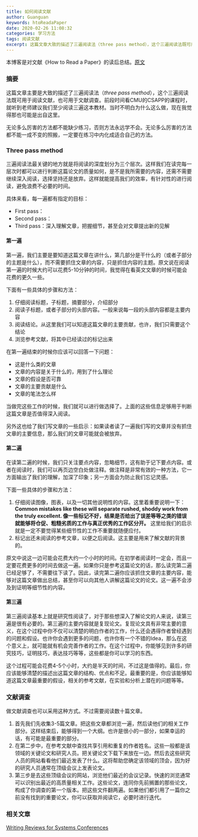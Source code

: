```yaml
---
title: 如何阅读文献
author: Guanguan
keywords: htoReadaPaper
date: 2020-02-26 11:08:32
categories: 学习方法
tags: 阅读文献
excerpt: 这篇文章大致的描述了三遍阅读法（three pass method），这个三遍阅读法既可用于阅读文献，也可用于文献调查，期末突击等。
---
```


本博客是对文献《How to Read a Paper》的读后总结。<a href="http://web.stanford.edu/class/cs343/resources/how-to-read-a-paper.pdf">原文</a>

### 摘要

这篇文章主要是大致的描述了三遍阅读法（*three pass method*），这个三遍阅读法既可用于阅读文献，也可用于文献调查。前段时间看CMU的CSAPP的课程时，就听到老师建议我们至少阅读三遍这本教材。当时不明白为什么这么做，现在我觉得那也可能是出自这里。

无论多么厉害的方法都不能缺少练习，否则方法永远学不会。无论多么厉害的方法都不能一成不变的照搬，一定要在练习中内化成适合自己的方法。

### Three pass method

三遍阅读法最关键的地方就是将阅读的深度划分为三个层次。这样我们在读完每一层次时都可以进行判断这篇论文的质量如何，是不是我所需要的内容，还需不需要继续深入阅读，选择坚持还是放弃。这样就能提高我们的效率，有针对性的进行阅读，避免浪费不必要的时间。

具体来看，每一遍都有指定的目标：

- First pass：
- Second pass：
- Third pass：深入理解文章，把握细节，甚至会对文章提出新的见解

#### 第一遍

第一遍，我们主要是要知道这篇文章在讲什么，第几部分是干什么的（或者子部分的主题是什么），而不需要抓住文章的内容，只是抓住内容的主题。原文说在阅读第一遍的时候大约可以花费5-10分钟的时间，我觉得在看英文文章的时候可能会花费的更久一些。

下面有一些具体的步骤和方法：

1. 仔细阅读标题，子标题，摘要部分，介绍部分
2. 阅读子标题，或者子部分的头部内容。一般来说每一段的头部内容都是主要内容
3. 阅读结论。从这里我们可以知道这篇文章的主要贡献，也许，我们只需要这个结论
4. 浏览参考文献，将其中已经读过的标记出来

在第一遍结束的时候你应该可以回答一下问题：

- 这是什么类的文章
- 文章的内容是关于什么的，用到了什么理论
- 文章的假设是否可靠
- 文章的主要贡献是什么
- 文章的笔法怎么样

当做完这些工作的时候，我们就可以进行做选择了。上面的这些信息足够用于判断这篇文章是否值得深入阅读。

另外这也给了我们写文章的一些启示：如果读者读了一遍我们写的文章并没有抓住文章的主要信息，那么我们的文章可能就会被放弃。

#### 第二遍

在读第二遍的时候，我们只关注要点内容，忽略细节，这有助于记下要点内容。或者在阅读时，我们可以再页边空白处做注释。做注释是非常有效的一种方法，它一方面输出了我们的理解，加深了印象；另一方面会为防止我们忘记灵感。

下面一些具体的步骤和方法：

1. 仔细阅读图像，图表，以及一切其他说明性的内容。这里着重要说明一下：**Common mistakes like these will separate rushed, shoddy work from the truly excellent.  像一些标记不好，结果是否给出了误差等等之类的错误就能够将仓促、粗糙劣质的工作与真正优秀的工作区分开。** 这里给我们的启示就是一定不要觉得某些细节性的工作不重要就随便应付。
2. 标记出还未阅读的参考文章，以便之后阅读。这主要是用来了解文献的背景的。

原文中说这一边可能会花费大约一个小时的时间。在初学者阅读时一定会，而且一定要花费更多的时间去做这一遍。如果你只是参考这篇论文的话，那么读完第二遍已经足够了，不需要往下读了。因此，读完第二遍你应该抓住文章的主要内容，能够对这篇文章做出总结，甚至你可以向其他人讲解这篇论文的论文。这一遍不会涉及到证明等细节性的内容。

#### 第三遍

第三遍阅读基本上就是研究性阅读了，对于那些想深入了解论文的人来说，读第三遍是很有必要的。第三遍的主要内容就是复现论文。复现论文具有非常主要的意义，在这个过程中你不仅可以清楚的明白作者的工作，什么还会遇得作者曾经遇到的问题和假设。也许你会遇到更多的问题，也许你有一个不错的Idea，那么在这个意义上，就可能就有机会完善作者的工作。在这个过程中，你能够见到许多的研究技巧，证明技巧，表达技巧等等，这些都是你可以学习的东西。

这个过程可能会花费4-5个小时，大约是半天的时间，不过这是值得的。最后，你应该能够清楚的描述出这篇文章的结构、优点和不足。最重要的是，你应该能够知道这篇文章最重要的假设，相关的参考文献，在实验和分析上潜在的问题等等。

### 文献调查

做文献调查也可以采用这种方式。不过需要阅读数十篇文章。

1. 首先我们先收集3-5篇文章。把这些文章都浏览一遍，然后读他们的相关工作部分。这样结束后，能够得到一个大纲。也许是很小的一部分，如果幸运的话，有可能是最重要的部分。
2. 在第二步中，在参考文献中查找共享引用和重复的作者姓名。这些一般都是该领域的关键论文和研究人员。把关键论文下载下来放在一边。然后去这些研究人员的网站看看他们最近发表了什么。这将帮助您确定该领域的顶会，因为好的研究人员通常在顶级会议上发表论文。
3. 第三步是去这些顶级会议的网站，浏览他们最近的会议记录。快速的浏览通常可以识别出最近的高质量相关工作。这些论文，连同你先前搁置的那些论文，构成了你调查的第一个版本。把这些文件翻两遍。如果他们都引用了一篇你之前没有找到的重要论文，你可以获取并阅读它，必要时进行迭代。

### 相关文章

<a href="http://people.inf.ethz.ch/troscoe/pubs/review-writing.pdf">Writing Reviews for Systems
Conferences</a>

